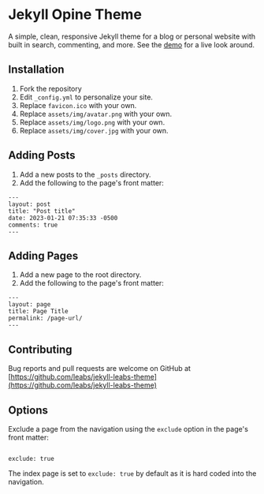# Jekyll Opine Theme

A simple, clean, responsive Jekyll theme for a blog or personal website with built in search, commenting, and more. See the [demo](https://leabs.github.io/jekyll-leabs-theme/) for a live look around.

## Installation

1. Fork the repository
2. Edit `_config.yml` to personalize your site.
3. Replace `favicon.ico` with your own.
4. Replace `assets/img/avatar.png` with your own.
5. Replace `assets/img/logo.png` with your own.
6. Replace `assets/img/cover.jpg` with your own.

## Adding Posts

1. Add a new posts to the `_posts` directory.
2. Add the following to the page's front matter:

```
---
layout: post
title: "Post title"
date: 2023-01-21 07:35:33 -0500
comments: true
---
```

## Adding Pages

1. Add a new page to the root directory.
2. Add the following to the page's front matter:

```
---
layout: page
title: Page Title
permalink: /page-url/
---
```

## Contributing

Bug reports and pull requests are welcome on GitHub at [https://github.com/leabs/jekyll-leabs-theme](https://github.com/leabs/jekyll-leabs-theme)

## Options

Exclude a page from the navigation using the `exclude` option in the page's front matter:

```

exclude: true

```

The index page is set to `exclude: true` by default as it is hard coded into the navigation.

```

```
